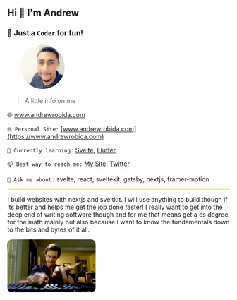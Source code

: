 ## Hi 👋 I'm Andrew 
### 👊 Just a `Coder` for fun!

<img src='./images/profile.png' alt='profile photo' height='100px' width='100px' style="border-radius:100%;transform:translateX(30px);" />

> A little info on me ℹ

<p>
🌐
<a href="https://www.andrewrobida.com" target="_blank" rel="noopener noreferrer">www.andrewrobida.com</a>
</p>

`🌐 Personal Site:` [www.andrewrobida.com](https://www.andrewrobida.com)

`🌱 Currently learning:` [Svelte](https://svelte.dev), [Flutter](https://flutter.dev)

`📫 Best way to reach me:` [My Site](https://www.andrewrobida.com), [Twitter](https://twitter.com/theafr86)

`💬 Ask me about:` svelte, react, sveltekit, gatsby, nextjs, framer-motion

<hr style="background-color:#ffc600;border-radius:10px;"/>

I build websites with nextjs and sveltkit. I will use anything to build though if its better and helps me get the job done faster! I really want to get into the deep end of writing software though and for me that means get a cs degree for the math mainly but also because I want to know the fundamentals down to the bits and bytes of it all.

<img src='./images/hacking.gif' alt='profile photo' height='120px' width='200px' style="border-radius:10px;transform:translateX(0px);" />
